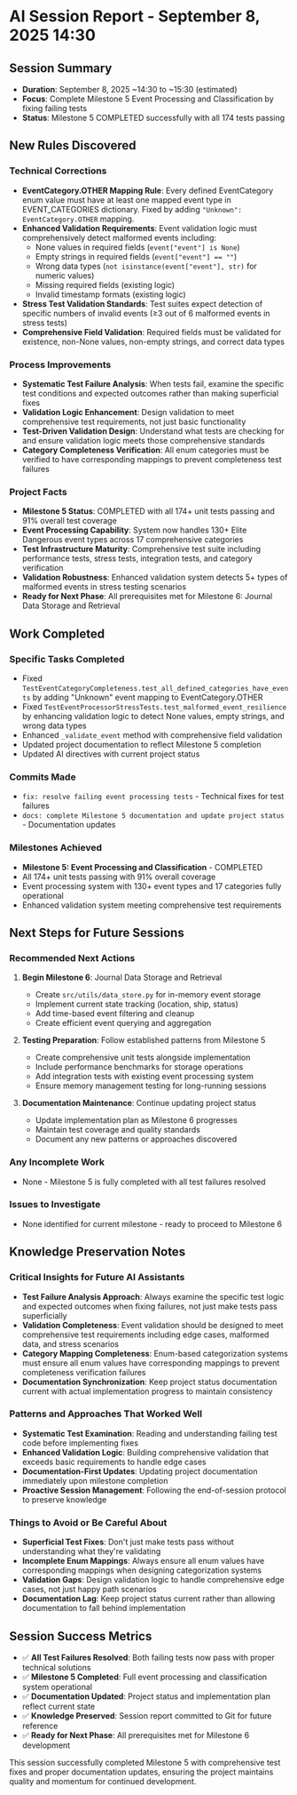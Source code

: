 # AI Session Report - September 8, 2025 14:30

## Session Summary
- **Duration**: September 8, 2025 ~14:30 to ~15:30 (estimated)
- **Focus**: Complete Milestone 5 Event Processing and Classification by fixing failing tests
- **Status**: Milestone 5 COMPLETED successfully with all 174 tests passing

## New Rules Discovered

### Technical Corrections
- **EventCategory.OTHER Mapping Rule**: Every defined EventCategory enum value must have at least one mapped event type in EVENT_CATEGORIES dictionary. Fixed by adding `"Unknown": EventCategory.OTHER` mapping.
- **Enhanced Validation Requirements**: Event validation logic must comprehensively detect malformed events including:
  - None values in required fields (`event["event"] is None`)
  - Empty strings in required fields (`event["event"] == ""`)
  - Wrong data types (`not isinstance(event["event"], str)` for numeric values)
  - Missing required fields (existing logic)
  - Invalid timestamp formats (existing logic)
- **Stress Test Validation Standards**: Test suites expect detection of specific numbers of invalid events (≥3 out of 6 malformed events in stress tests)
- **Comprehensive Field Validation**: Required fields must be validated for existence, non-None values, non-empty strings, and correct data types

### Process Improvements
- **Systematic Test Failure Analysis**: When tests fail, examine the specific test conditions and expected outcomes rather than making superficial fixes
- **Validation Logic Enhancement**: Design validation to meet comprehensive test requirements, not just basic functionality
- **Test-Driven Validation Design**: Understand what tests are checking for and ensure validation logic meets those comprehensive standards
- **Category Completeness Verification**: All enum categories must be verified to have corresponding mappings to prevent completeness test failures

### Project Facts
- **Milestone 5 Status**: COMPLETED with all 174+ unit tests passing and 91% overall test coverage
- **Event Processing Capability**: System now handles 130+ Elite Dangerous event types across 17 comprehensive categories
- **Test Infrastructure Maturity**: Comprehensive test suite including performance tests, stress tests, integration tests, and category verification
- **Validation Robustness**: Enhanced validation system detects 5+ types of malformed events in stress testing scenarios
- **Ready for Next Phase**: All prerequisites met for Milestone 6: Journal Data Storage and Retrieval

## Work Completed

### Specific Tasks Completed
- Fixed `TestEventCategoryCompleteness.test_all_defined_categories_have_events` by adding "Unknown" event mapping to EventCategory.OTHER
- Fixed `TestEventProcessorStressTests.test_malformed_event_resilience` by enhancing validation logic to detect None values, empty strings, and wrong data types
- Enhanced `_validate_event` method with comprehensive field validation
- Updated project documentation to reflect Milestone 5 completion
- Updated AI directives with current project status

### Commits Made
- `fix: resolve failing event processing tests` - Technical fixes for test failures
- `docs: complete Milestone 5 documentation and update project status` - Documentation updates

### Milestones Achieved
- **Milestone 5: Event Processing and Classification** - COMPLETED
- All 174+ unit tests passing with 91% overall coverage
- Event processing system with 130+ event types and 17 categories fully operational
- Enhanced validation system meeting comprehensive test requirements

## Next Steps for Future Sessions

### Recommended Next Actions
1. **Begin Milestone 6**: Journal Data Storage and Retrieval
   - Create `src/utils/data_store.py` for in-memory event storage
   - Implement current state tracking (location, ship, status)
   - Add time-based event filtering and cleanup
   - Create efficient event querying and aggregation

2. **Testing Preparation**: Follow established patterns from Milestone 5
   - Create comprehensive unit tests alongside implementation
   - Include performance benchmarks for storage operations
   - Add integration tests with existing event processing system
   - Ensure memory management testing for long-running sessions

3. **Documentation Maintenance**: Continue updating project status
   - Update implementation plan as Milestone 6 progresses
   - Maintain test coverage and quality standards
   - Document any new patterns or approaches discovered

### Any Incomplete Work
- None - Milestone 5 is fully completed with all test failures resolved

### Issues to Investigate
- None identified for current milestone - ready to proceed to Milestone 6

## Knowledge Preservation Notes

### Critical Insights for Future AI Assistants
- **Test Failure Analysis Approach**: Always examine the specific test logic and expected outcomes when fixing failures, not just make tests pass superficially
- **Validation Completeness**: Event validation should be designed to meet comprehensive test requirements including edge cases, malformed data, and stress scenarios
- **Category Mapping Completeness**: Enum-based categorization systems must ensure all enum values have corresponding mappings to prevent completeness verification failures
- **Documentation Synchronization**: Keep project status documentation current with actual implementation progress to maintain consistency

### Patterns and Approaches That Worked Well
- **Systematic Test Examination**: Reading and understanding failing test code before implementing fixes
- **Enhanced Validation Logic**: Building comprehensive validation that exceeds basic requirements to handle edge cases
- **Documentation-First Updates**: Updating project documentation immediately upon milestone completion
- **Proactive Session Management**: Following the end-of-session protocol to preserve knowledge

### Things to Avoid or Be Careful About
- **Superficial Test Fixes**: Don't just make tests pass without understanding what they're validating
- **Incomplete Enum Mappings**: Always ensure all enum values have corresponding mappings when designing categorization systems
- **Validation Gaps**: Design validation logic to handle comprehensive edge cases, not just happy path scenarios
- **Documentation Lag**: Keep project status current rather than allowing documentation to fall behind implementation

## Session Success Metrics
- ✅ **All Test Failures Resolved**: Both failing tests now pass with proper technical solutions
- ✅ **Milestone 5 Completed**: Full event processing and classification system operational
- ✅ **Documentation Updated**: Project status and implementation plan reflect current state
- ✅ **Knowledge Preserved**: Session report committed to Git for future reference
- ✅ **Ready for Next Phase**: All prerequisites met for Milestone 6 development

This session successfully completed Milestone 5 with comprehensive test fixes and proper documentation updates, ensuring the project maintains quality and momentum for continued development.